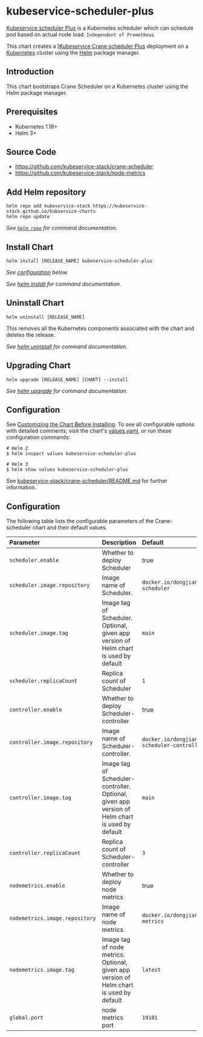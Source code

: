 # kubeservice-scheduler-plus

[Kubeservice scheduler Plus](https://github.com/kubeservice-stack/crane-scheduler) is a Kubernetes scheduler which can schedule pod based on actual node load. `Independent of Prometheus`

This chart creates a [[Kubeservice Crane scheduler Plus](https://github.com/kubeservice-stack/crane-scheduler) deployment on a [Kubernetes](http://kubernetes.io) cluster using the [Helm](https://helm.sh) package manager.


## Introduction

This chart bootstraps Crane Scheduler on a Kubernetes cluster using the Helm package manager.

## Prerequisites

* Kubernetes 1.18+
* Helm 3+

## Source Code

* <https://github.com/kubeservice-stack/crane-scheduler>
* <https://github.com/kubeservice-stack/node-metrics>

## Add Helm repository

```console
helm repo add kubeservice-stack https://kubeservice-stack.github.io/kubservice-charts
helm repo update
```

_See [`helm repo`](https://helm.sh/docs/helm/helm_repo/) for command documentation._

## Install Chart

```console
helm install [RELEASE_NAME] kubeservice-scheduler-plus
```

_See [configuration](#configuration) below._

_See [helm install](https://helm.sh/docs/helm/helm_install/) for command documentation._

## Uninstall Chart

```console
helm uninstall [RELEASE_NAME]
```

This removes all the Kubernetes components associated with the chart and deletes the release.

_See [helm uninstall](https://helm.sh/docs/helm/helm_uninstall/) for command documentation._

## Upgrading Chart

```console
helm upgrade [RELEASE_NAME] [CHART] --install
```

_See [helm upgrade](https://helm.sh/docs/helm/helm_upgrade/) for command documentation._

## Configuration

See [Customizing the Chart Before Installing](https://helm.sh/docs/intro/using_helm/#customizing-the-chart-before-installing). To see all configurable options with detailed comments, visit the chart's [values.yaml](./values.yaml), or run these configuration commands:

```console
# Helm 2
$ helm inspect values kubeservice-scheduler-plus

# Helm 3
$ helm show values kubeservice-scheduler-plus
```

See [kubeservice-stack/crane-scheduler/README.md](https://github.com/kubeservice-stack/crane-scheduler) for further information.

## Configuration

The following table lists the configurable parameters of the Crane-scheduler chart and their default values.

| Parameter                                                  | Description                               | Default                                         |
|:-----------------------------------------------------------|:------------------------------------------|:------------------------------------------------|
| `scheduler.enable`                                         | Whether to deploy Scheduler               | true                |
| `scheduler.image.repository`                               | Image name of Scheduler.                  | `docker.io/dongjiang1989/crane-scheduler` |
| `scheduler.image.tag`                                      | Image tag of Scheduler. Optional, given app version of Helm chart is used by default | `main` |
| `scheduler.replicaCount`                                   | Replica count of Scheduler | `1` |
| `controller.enable`                                        | Whether to deploy Scheduler-controller                   | true                |
| `controller.image.repository`                              | Image name of Scheduler-controller.  | `docker.io/dongjiang1989/crane-scheduler-controller` |
| `controller.image.tag`                                     | Image tag of Scheduler-controller. Optional, given app version of Helm chart is used by default | `main` |
| `controller.replicaCount`                                  | Replica count of Scheduler-controller | `3` |
| `nodemetrics.enable`                                      | Whether to deploy node metrics                   | true                |
| `nodemetrics.image.repository`                            | Image name of node metrics.  | `docker.io/dongjiang1989/node-metrics` |
| `nodemetrics.image.tag`                                   | Image tag of node metrics. Optional, given app version of Helm chart is used by default | `latest` |
| `global.port`                                              | node metrics port | `19101` |
